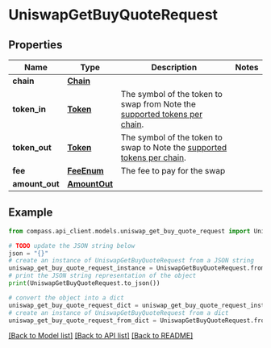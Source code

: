 # UniswapGetBuyQuoteRequest


## Properties

Name | Type | Description | Notes
------------ | ------------- | ------------- | -------------
**chain** | [**Chain**](Chain.md) |  | 
**token_in** | [**Token**](Token.md) | The symbol of the token to swap from Note the [supported tokens per chain](/#/#token-table). | 
**token_out** | [**Token**](Token.md) | The symbol of the token to swap to Note the [supported tokens per chain](/#/#token-table). | 
**fee** | [**FeeEnum**](FeeEnum.md) | The fee to pay for the swap | 
**amount_out** | [**AmountOut**](AmountOut.md) |  | 

## Example

```python
from compass.api_client.models.uniswap_get_buy_quote_request import UniswapGetBuyQuoteRequest

# TODO update the JSON string below
json = "{}"
# create an instance of UniswapGetBuyQuoteRequest from a JSON string
uniswap_get_buy_quote_request_instance = UniswapGetBuyQuoteRequest.from_json(json)
# print the JSON string representation of the object
print(UniswapGetBuyQuoteRequest.to_json())

# convert the object into a dict
uniswap_get_buy_quote_request_dict = uniswap_get_buy_quote_request_instance.to_dict()
# create an instance of UniswapGetBuyQuoteRequest from a dict
uniswap_get_buy_quote_request_from_dict = UniswapGetBuyQuoteRequest.from_dict(uniswap_get_buy_quote_request_dict)
```
[[Back to Model list]](../README.md#documentation-for-models) [[Back to API list]](../README.md#documentation-for-api-endpoints) [[Back to README]](../README.md)


